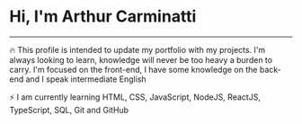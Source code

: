<h1 font-size="16px">Hi, I'm Arthur Carminatti</h1>
<hr></hr>

🔥 This profile is intended to update my portfolio with my projects. I'm always looking to learn, knowledge will never be too heavy a burden to carry. I'm focused on the front-end, I have some knowledge on the back-end and I speak intermediate English

⚡ I am currently learning HTML, CSS, JavaScript, NodeJS, ReactJS, TypeScript, SQL, Git and GitHub

